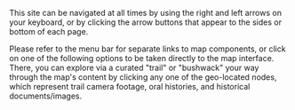 This site can be navigated at all times by using the right and left arrows on your keyboard, or by clicking the arrow buttons that appear to the sides or bottom of each page.

Please refer to the menu bar for separate links to map components, or click on one of the following options to be taken directly to the map interface. There, you can explore via a curated "trail" or "bushwack" your way through the map's content by clicking any one of the geo-located nodes, which represent trail camera footage, oral histories, and historical documents/images. 
